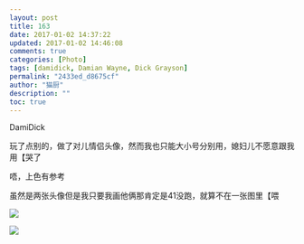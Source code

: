 ```yaml
---
layout: post
title: 163
date: 2017-01-02 14:37:22
updated: 2017-01-02 14:46:08
comments: true
categories: [Photo]
tags: [damidick, Damian Wayne, Dick Grayson]
permalink: "2433ed_d8675cf"
author: "猫厨"
description: ""
toc: true
---
```


<p>DamiDick</p> 
<p>玩了点别的，做了对儿情侣头像，然而我也只能大小号分别用，媳妇儿不愿意跟我用【哭了</p> 
<p>唔，上色有参考</p> 
<p>虽然是两张头像但是我只要我画他俩那肯定是41没跑，就算不在一张图里【喂</p>

![](https://nos.netease.com/imglf2/img/cVZNdzJtQk9JV2U4RU44Z2dmNHg4VGt2V0c2bTgxVGhNTitja2lERjhZTXZUVUp1VEkxSGFBPT0.jpg)

![](https://nos.netease.com/imglf2/img/cVZNdzJtQk9JV2NBRXlJNUU5ajVYQUZtTkUxVkRCazBncHl5WmsrWmpXRWNqRTNQY3JDZ0N3PT0.jpg)